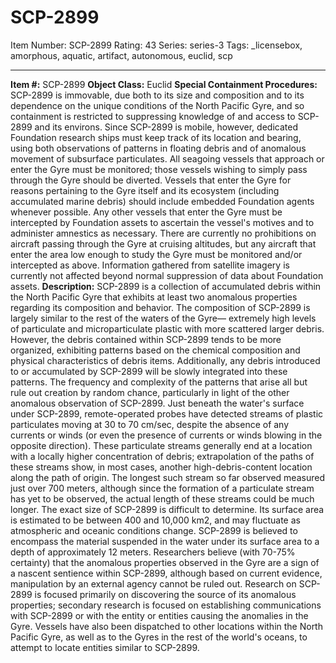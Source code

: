 # SCP-2899
Item Number: SCP-2899
Rating: 43
Series: series-3
Tags: _licensebox, amorphous, aquatic, artifact, autonomous, euclid, scp

---

**Item #:** SCP-2899
**Object Class:** Euclid
**Special Containment Procedures:** SCP-2899 is immovable, due both to its size and composition and to its dependence on the unique conditions of the North Pacific Gyre, and so containment is restricted to suppressing knowledge of and access to SCP-2899 and its environs. Since SCP-2899 is mobile, however, dedicated Foundation research ships must keep track of its location and bearing, using both observations of patterns in floating debris and of anomalous movement of subsurface particulates.
All seagoing vessels that approach or enter the Gyre must be monitored; those vessels wishing to simply pass through the Gyre should be diverted. Vessels that enter the Gyre for reasons pertaining to the Gyre itself and its ecosystem (including accumulated marine debris) should include embedded Foundation agents whenever possible. Any other vessels that enter the Gyre must be intercepted by Foundation assets to ascertain the vessel's motives and to administer amnestics as necessary.
There are currently no prohibitions on aircraft passing through the Gyre at cruising altitudes, but any aircraft that enter the area low enough to study the Gyre must be monitored and/or intercepted as above. Information gathered from satellite imagery is currently not affected beyond normal suppression of data about Foundation assets.
**Description:** SCP-2899 is a collection of accumulated debris within the North Pacific Gyre that exhibits at least two anomalous properties regarding its composition and behavior. The composition of SCP-2899 is largely similar to the rest of the waters of the Gyre— extremely high levels of particulate and microparticulate plastic with more scattered larger debris. However, the debris contained within SCP-2899 tends to be more organized, exhibiting patterns based on the chemical composition and physical characteristics of debris items. Additionally, any debris introduced to or accumulated by SCP-2899 will be slowly integrated into these patterns. The frequency and complexity of the patterns that arise all but rule out creation by random chance, particularly in light of the other anomalous observation of SCP-2899.
Just beneath the water's surface under SCP-2899, remote-operated probes have detected streams of plastic particulates moving at 30 to 70 cm/sec, despite the absence of any currents or winds (or even the presence of currents or winds blowing in the opposite direction). These particulate streams generally end at a location with a locally higher concentration of debris; extrapolation of the paths of these streams show, in most cases, another high-debris-content location along the path of origin. The longest such stream so far observed measured just over 700 meters, although since the formation of a particulate stream has yet to be observed, the actual length of these streams could be much longer.
The exact size of SCP-2899 is difficult to determine. Its surface area is estimated to be between 400 and 10,000 km2, and may fluctuate as atmospheric and oceanic conditions change. SCP-2899 is believed to encompass the material suspended in the water under its surface area to a depth of approximately 12 meters. Researchers believe (with 70-75% certainty) that the anomalous properties observed in the Gyre are a sign of a nascent sentience within SCP-2899, although based on current evidence, manipulation by an external agency cannot be ruled out. Research on SCP-2899 is focused primarily on discovering the source of its anomalous properties; secondary research is focused on establishing communications with SCP-2899 or with the entity or entities causing the anomalies in the Gyre. Vessels have also been dispatched to other locations within the North Pacific Gyre, as well as to the Gyres in the rest of the world's oceans, to attempt to locate entities similar to SCP-2899.